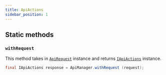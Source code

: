 ```yaml
---
title: ApiActions
sidebar_position: 1
---
```


## Static methods

### `withRequest`

This method takes in [`ApiRequest`](/api/builders/api-request) instance and returns [`IApiActions`](/api/builders/api-response) instance.

```java
final IApiActions response = ApiManager.withRequest (request);
```
